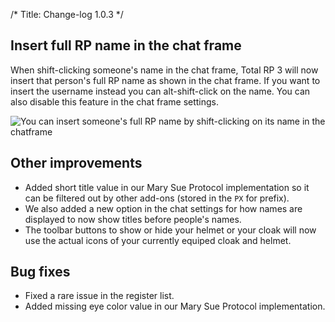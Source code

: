 /*
Title: Change-log 1.0.3
*/
## Insert full RP name in the chat frame

When shift-clicking someone's name in the chat frame, Total RP 3 will now insert that person's full RP name as shown in the chat frame. If you want to insert the username instead you can alt-shift-click on the name. You can also disable this feature in the chat frame settings.

![You can insert someone's full RP name by shift-clicking on its name in the chatframe](1.0.3_inserting_full_name.gif)

## Other improvements

* Added short title value in our Mary Sue Protocol implementation so it can be filtered out by other add-ons (stored in the `PX` for prefix).
* We also added a new option in the chat settings for how names are displayed to now show titles before people's names.
* The toolbar buttons to show or hide your helmet or your cloak will now use the actual icons of your currently equiped cloak and helmet. 

## Bug fixes

* Fixed a rare issue in the register list.
* Added missing eye color value in our Mary Sue Protocol implementation.
